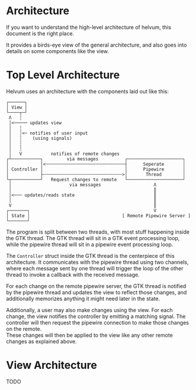 # Architecture
If you want to understand the high-level architecture of helvum,
this document is the right place.

It provides a birds-eye view of the general architecture, and also goes into details on some
components like the view.

# Top Level Architecture
Helvum uses an architecture with the components laid out like this:

```
┌──────┐
│ View │
└────┬─┘
 Λ   ┆
 │<───── updates view
 │   ┆
 │   ┆<─ notifies of user input
 │   ┆    (using signals)
 │   ┆
 │   ┆
 │   V           notifies of remote changes
┌┴───────────┐         via messages          ┌─────────────────────┐
│            │<╌╌╌╌╌╌╌╌╌╌╌╌╌╌╌╌╌╌╌╌╌╌╌╌╌╌╌╌╌╌┤      Seperate       │
│ Controller │                               │      Pipewire       │
│            ├╌╌╌╌╌╌╌╌╌╌╌╌╌╌╌╌╌╌╌╌╌╌╌╌╌╌╌╌╌╌>│       Thread        │
└┬───────────┘   Request changes to remote   └─────────────────────┘
 │                      via messages                    Λ
 │                                                      ║
 │<─── updates/reads state                              ║
 │                                                      ║
 V                                                      ║
┌───────┐                                               V
│ State │                                   [ Remote Pipewire Server ]
└───────┘
```
The program is split between two threads, with most stuff happening inside the GTK thread.
The GTK thread will sit in a GTK event processing loop, while the pipewire thread will sit in a
pipewire event processing loop.

The `Controller` struct inside the GTK thread is the centerpiece of this architecture.
It communicates with the pipewire thread using two channels,
where each message sent by one thread will trigger the loop of the other thread to invoke a callback
with the received message.

For each change on the remote pipewire server, the GTK thread is notified by the pipewire thread
and updates the view to reflect those changes, and additionally memorizes anything it might need later in the state.

Additionally, a user may also make changes using the view.
For each change, the view notifies the controller by emitting a matching signal.
The controller will then request the pipewire connection to make those changes on the remote. \
These changes will then be applied to the view like any other remote changes as explained above.

# View Architecture
TODO